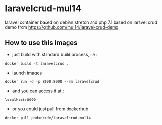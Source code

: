 # laravelcrud-mul14
laravel container based on debian:stretch and php 7.1 
based on laravel crud demo from https://github.com/mul14/laravel-crud-demo

## How to use this images 
* just build with standard build process, i.e : 
````````
docker build -t laravelcrud .
```````` 
* launch images 
``````````
docker run -d -p 8000:8000 --rm laravelcrud 
``````````
* and you can access it at :
``````````
localhost:8000
``````````
* or you could just pull from dockerhub
``````````
docker pull pndxdcode/laravelcrud-mul14
``````````
